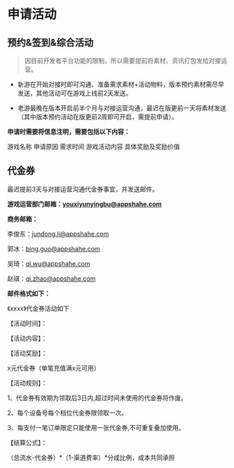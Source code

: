 # 申请活动

## 预约&签到&综合活动

> 因目前开发者平台功能的限制，所以需要提前将素材、资讯打包发给对接运营。

- 新游在开始对接时即可沟通、准备需求素材+活动物料，版本预约素材需尽早发送，其他活动可在游戏上线前2天发送。

- 老游最晚在版本开启前半个月与对接运营沟通，最迟在版更前一天将素材发送（其中版本预约活动在版更前2周即可开启，需提前申请）。

**申请时需要将信息注明，需要包括以下内容：**

游戏名称  申请原因  需求时间  游戏活动内容  具体奖励及奖励价值

## 代金券

最迟提前3天与对接运营沟通代金券事宜，并发送邮件。

**游戏运营部门邮箱：[youxiyunyingbu@appshahe.com](mailto:youxiyunyingbu@appshahe.com)**

**商务邮箱：**

李俊东：[jundong.li@appshahe.com](mailto:jundong.li@appshahe.com)

郭冰：[bing.guo@appshahe.com](bing.guo@appshahe.com)

吴琦：[qi.wu@appshahe.com](qi.wu@appshahe.com)

赵祺：[qi.zhao@appshahe.com](qi.zhao@appshahe.com)

**邮件格式如下：**

《xxxx》代金券活动如下

【活动时间】：

【活动内容】：

【活动奖励】：

x元代金券（单笔充值满x元可用）

【活动规则】：

1、代金券有效期为领取后3日内,超过时间未使用的代金券将作废。

2、每个设备号每个档位代金券限领取一次。

3、每支付一笔订单限定只能使用一张代金券,不可重复叠加使用。

【结算公式】：

（总流水-代金券）*（1-渠道费率）*分成比例，成本共同承担
